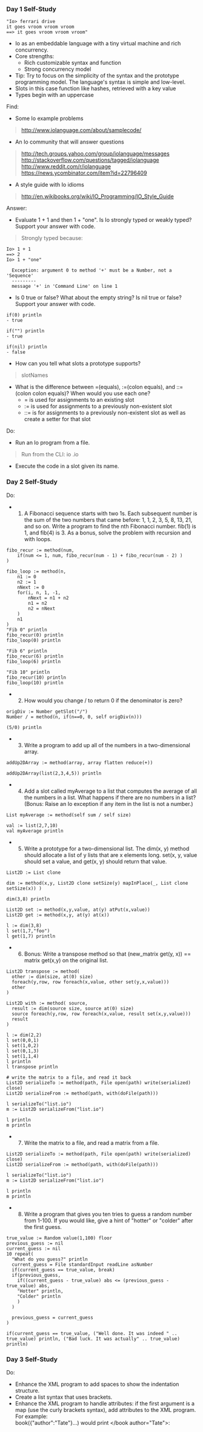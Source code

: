 ### Day 1 Self-Study

```io
"Io> ferrari drive
it goes vroom vroom vroom
==> it goes vroom vroom vroom"
```

- Io as an embeddable language with a tiny virtual machine and rich concurrency.
- Core strengths: 
  - Rich customizable syntax and function
  - Strong concurrency model
- Tip: Try to focus on the simplicity of the syntax and the prototype programming model. The language's syntax is simple and low-level.
- Slots in this case function like hashes, retrieved with a key value
- Types begin with an uppercase


Find:
- Some Io example problems
> http://www.iolanguage.com/about/samplecode/
- An Io community that will answer questions
> http://tech.groups.yahoo.com/group/iolanguage/messages
> http://stackoverflow.com/questions/tagged/iolanguage
> http://www.reddit.com/r/iolanguage
> https://news.ycombinator.com/item?id=22796409
- A style guide with Io idioms
> http://en.wikibooks.org/wiki/IO_Programming/IO_Style_Guide

Answer: 
- Evaluate 1 + 1 and then 1 + "one". Is Io strongly typed or weakly typed? Support your answer with code.
> Strongly typed because:
```io
Io> 1 + 1
==> 2
Io> 1 + "one"

  Exception: argument 0 to method '+' must be a Number, not a 'Sequence'
  ---------
  message '+' in 'Command Line' on line 1
```
- Is 0 true or false? What about the empty string? Is nil true or false? Support your answer with code.
```io
if(0) println 
- true

if("") println 
- true

if(nil) println
- false
```

- How can you tell what slots a prototype supports?
> <protype> slotNames

- What is the difference between =(equals), :=(colon equals), and ::=(colon colon equals)? When would you use each one?
  - = is used for assignments to an existing slot
  - := is used for assignments to a previously non-existent slot
  - ::= is for assignments to a previously non-existent slot as well as create a setter for that slot


Do: 
- Run an Io program from a file.
> Run from the CLI: io <filename>.io

- Execute the code in a slot given its name.

### Day 2 Self-Study

Do:
- 1. A Fibonacci sequence starts with two 1s. Each subsequent number is the sum of the two numbers that came before: 1, 1, 2, 3, 5, 8, 13, 21, and so on. Write a program to find the nth Fibonacci number. fib(1) is 1, and fib(4) is 3. As a bonus, solve the problem with recursion and with loops.
```io
fibo_recur := method(num, 
    if(num <= 1, num, fibo_recur(num - 1) + fibo_recur(num - 2) )
)

fibo_loop := method(n, 
    n1 := 0
    n2 := 1
    nNext := 0
    for(i, n, 1, -1, 
        nNext = n1 + n2
        n1 = n2
        n2 = nNext
    )
    n1
)
"Fib 0" println
fibo_recur(0) println
fibo_loop(0) println

"Fib 6" println
fibo_recur(6) println
fibo_loop(6) println

"Fib 10" println
fibo_recur(10) println
fibo_loop(10) println
```

- 2. How would you change / to return 0 if the denominator is zero? 
```io
origDiv := Number getSlot("/")
Number / = method(n, if(n==0, 0, self origDiv(n)))

(5/0) println 
```

- 3. Write a program to add up all of the numbers in a two-dimensional array.
```io
addUp2DArray := method(array, array flatten reduce(+))

addUp2DArray(list(2,3,4,5)) println
```

- 4. Add a slot called myAverage to a list that computes the average of all the numbers in a list. What happens if there are no numbers in a list? (Bonus: Raise an Io exception if any item in the list is not a number.)
```io
List myAverage := method(self sum / self size)

val := list(2,7,10)
val myAverage println
```

- 5. Write a prototype for a two-dimensional list. The dim(x, y) method should allocate a list of y lists that are x elements long. set(x, y, value should set a value, and get(x, y) should return that value.
```io
List2D := List clone

dim := method(x,y, List2D clone setSize(y) mapInPlace(_, List clone setSize(x)) )

dim(3,8) println

List2D set := method(x,y,value, at(y) atPut(x,value))
List2D get := method(x,y, at(y) at(x))

l := dim(3,8)
l set(1,7,"foo")
l get(1,7) println
```

- 6. Bonus: Write a transpose method so that (new_matrix get(y, x)) == matrix get(x,y) on the original list.
```io
List2D transpose := method(
  other := dim(size, at(0) size)
  foreach(y,row, row foreach(x,value, other set(y,x,value)))
  other
)

List2D with := method( source,
  result := dim(source size, source at(0) size)
  source foreach(y,row, row foreach(x,value, result set(x,y,value)))
  result
)

l := dim(2,2)
l set(0,0,1)
l set(1,0,2)
l set(0,1,3)
l set(1,1,4)
l println
l transpose println

# write the matrix to a file, and read it back
List2D serializeTo := method(path, File open(path) write(serialized) close)
List2D serializeFrom := method(path, with(doFile(path)))

l serializeTo("list.io")
m := List2D serializeFrom("list.io")

l println
m println
```

- 7. Write the matrix to a file, and read a matrix from a file.
```io
List2D serializeTo := method(path, File open(path) write(serialized) close)
List2D serializeFrom := method(path, with(doFile(path)))

l serializeTo("list.io")
m := List2D serializeFrom("list.io")

l println
m println
```

- 8. Write a program that gives you ten tries to guess a random number from 1-100. If you would like, give a hint of "hotter" or "colder" after the first guess.
```io
true_value := Random value(1,100) floor
previous_guess := nil
current_guess := nil
10 repeat(
  "What do you guess?" println
  current_guess = File standardInput readLine asNumber
  if(current_guess == true_value, break)
  if(previous_guess,
    if((current_guess - true_value) abs <= (previous_guess - true_value) abs,
    "Hotter" println,
    "Colder" println
    )
  )

  previous_guess = current_guess
)

if(current_guess == true_value, ("Well done. It was indeed " .. true_value) println, ("Bad luck. It was actually" .. true_value) println)
```

### Day 3 Self-Study
Do:
- Enhance the XML program to add spaces to show the indentation structure.
- Create a list syntax that uses brackets.
- Enhance the XML program to handle attributes: if the first argument is  a map (use the curly brackets syntax), add attributes to the XML program. For example:  
book({"author":"Tate"}...) would print 
</book author="Tate">: